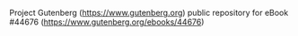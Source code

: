 Project Gutenberg (https://www.gutenberg.org) public repository for eBook #44676 (https://www.gutenberg.org/ebooks/44676)
